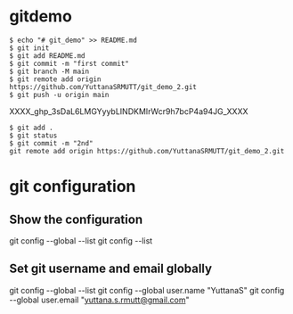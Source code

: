 # gitdemo

```
$ echo "# git_demo" >> README.md
$ git init
$ git add README.md
$ git commit -m "first commit"
$ git branch -M main
$ git remote add origin https://github.com/YuttanaSRMUTT/git_demo_2.git
$ git push -u origin main
```
XXXX_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_XXXX

```
$ git add .
$ git status
$ git commit -m "2nd"
git remote add origin https://github.com/YuttanaSRMUTT/git_demo_2.git
```


# git configuration

## Show the configuration
git config --global --list
git config --list

## Set git username and email globally
git config --global --list
git config --global user.name "YuttanaS"
git config --global user.email "yuttana.s.rmutt@gmail.com"



